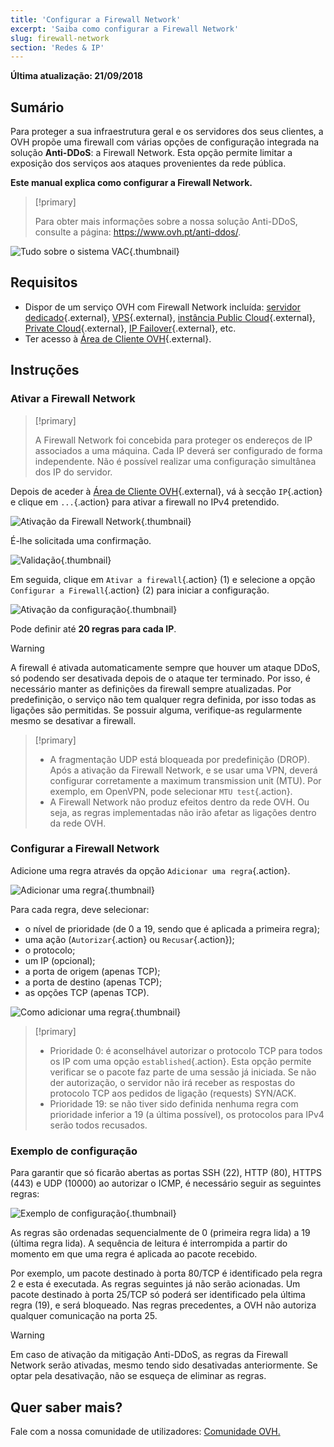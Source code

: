 ```yaml
---
title: 'Configurar a Firewall Network'
excerpt: 'Saiba como configurar a Firewall Network'
slug: firewall-network
section: 'Redes & IP'
---
```


**Última atualização: 21/09/2018**

## Sumário

Para proteger a sua infraestrutura geral e os servidores dos seus clientes, a OVH propõe uma firewall com várias opções de configuração integrada na solução **Anti-DDoS**: a Firewall Network. Esta opção permite limitar a exposição dos serviços aos ataques provenientes da rede pública.

**Este manual explica como configurar a Firewall Network.**


> [!primary]
>
> Para obter mais informações sobre a nossa solução Anti-DDoS, consulte a página: <https://www.ovh.pt/anti-ddos/>.
> 

![ Tudo sobre o sistema VAC](images/vac-inside.png){.thumbnail}


## Requisitos

- Dispor de um serviço OVH com Firewall Network incluída: [servidor dedicado](https://www.ovh.pt/servidores_dedicados/){.external}, [VPS](https://www.ovh.pt/vps/){.external}, [instância Public Cloud](https://www.ovh.pt/public-cloud/instances/){.external}, [Private Cloud](https://www.ovh.pt/private-cloud/){.external}, [IP Failover](https://www.ovh.pt/servidores_dedicados/ip_failover.xml){.external}, etc.
- Ter acesso à [Área de Cliente OVH](https://www.ovh.com/auth/?action=gotomanager){.external}.


## Instruções

### Ativar a Firewall Network

> [!primary]
>
> A Firewall Network foi concebida para proteger os endereços de IP associados a uma máquina. Cada IP deverá ser configurado de forma independente. Não é possível realizar uma configuração simultânea dos IP do servidor.
> 

Depois de aceder à [Área de Cliente OVH](https://www.ovh.com/auth/?action=gotomanager){.external}, vá à secção `IP`{.action} e clique em `...`{.action} para ativar a firewall no IPv4 pretendido.

![Ativação da Firewall Network](images/firewall_creation.png){.thumbnail}

É-lhe solicitada uma confirmação.

![Validação](images/creationvalid.png){.thumbnail}

Em seguida, clique em `Ativar a firewall`{.action} (1) e selecione a opção `Configurar a Firewall`{.action} (2) para iniciar a configuração.

![Ativação da configuração ](images/activationconfig.png){.thumbnail}

Pode definir até **20 regras para cada IP**.

> [!warning]
>
> A firewall é ativada automaticamente sempre que houver um ataque DDoS, só podendo ser desativada depois de o ataque ter terminado. Por isso, é necessário manter as definições da firewall sempre atualizadas.
> Por predefinição, o serviço não tem qualquer regra definida, por isso todas as ligações são permitidas.
> Se possuir alguma, verifique-as regularmente mesmo se desativar a firewall.
> 


> [!primary]
>
> - A fragmentação UDP está bloqueada por predefinição (DROP). Após a ativação da Firewall Network, e se usar uma VPN, deverá configurar corretamente a maximum transmission unit (MTU). Por exemplo, em OpenVPN, pode selecionar `MTU test`{.action}.
> - A Firewall Network não produz efeitos dentro da rede OVH. Ou seja, as regras implementadas não irão afetar as ligações dentro da rede OVH.
>


### Configurar a Firewall Network

Adicione uma regra através da opção  `Adicionar uma regra`{.action}.

![Adicionar uma regra](images/ajoutregle1.png){.thumbnail}

Para cada regra, deve selecionar:

- o nível de prioridade (de 0 a 19, sendo que é aplicada a primeira regra);
- uma ação (`Autorizar`{.action} ou `Recusar`{.action});
- o protocolo;
- um IP (opcional);
- a porta de origem (apenas TCP);
- a porta de destino (apenas TCP);
- as opções TCP (apenas TCP).

![Como adicionar uma regra](images/ajoutregle4.png){.thumbnail}


> [!primary]
>
> - Prioridade 0: é aconselhável autorizar o protocolo TCP para todos os IP com uma opção `established`{.action}. Esta opção permite verificar se o pacote faz parte de uma sessão já iniciada. Se não der autorização, o servidor não irá receber as respostas do protocolo TCP aos pedidos de ligação (requests) SYN/ACK.
> - Prioridade 19: se não tiver sido definida nenhuma regra com prioridade inferior a 19 (a última possível), os protocolos para IPv4 serão todos recusados.
> 

### Exemplo de configuração

Para garantir que só ficarão abertas as portas SSH (22), HTTP (80), HTTPS (443) e UDP (10000) ao autorizar o ICMP, é necessário seguir as seguintes regras:

![Exemplo de configuração](images/exemple.png){.thumbnail}

As regras são ordenadas sequencialmente de 0 (primeira regra lida) a 19 (última regra lida). A sequência de leitura é interrompida a partir do momento em que uma regra é aplicada ao pacote recebido.

Por exemplo, um pacote destinado à porta 80/TCP é identificado pela regra 2 e esta é executada. As regras seguintes já não serão acionadas. Um pacote destinado à porta 25/TCP só poderá ser identificado pela última regra (19), e será bloqueado. Nas regras precedentes, a OVH não autoriza qualquer comunicação na porta 25.

> [!warning]
>
> Em caso de ativação da mitigação Anti-DDoS, as regras da Firewall Network serão ativadas, mesmo tendo sido desativadas anteriormente. Se optar  pela desativação, não se esqueça de eliminar as regras.
> 

## Quer saber mais?

Fale com a nossa comunidade de utilizadores: [Comunidade OVH.](https://community.ovh.com/en/)